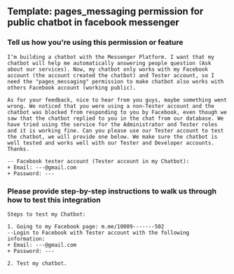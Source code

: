 ## Template: pages_messaging permission for public chatbot in facebook messenger

### Tell us how you're using this permission or feature
```
I‘m building a chatbot with the Messenger Platform. I want that my chatbot will help me automatically answering people question (Ask about our services). Now, my chatbot only works with my Facebook account (the account created the chatbot) and Tester account, so I need the "pages_messaging" permission to make chatbot also works with others Facebook account (working public).

As for your feedback, nice to hear from you guys, maybe something went wrong. We noticed that you were using a non-Tester account and the chatbot was blocked from responding to you by Facebook, even though we saw that the chatbot replied to you in the chat from our database. We have tried using the service for the Administrator and Tester roles and it is working fine. Can you please use our Tester account to test the chatbot, we will provide one below. We make sure the chatbot is well tested and works well with our Tester and Developer accounts. Thanks.

-- Facebook tester account (Tester account in my Chatbot):
+ Email: ---@gmail.com
+ Password: ---
```

### Please provide step-by-step instructions to walk us through how to test this integration
```
Steps to test my Chatbot:

1. Going to my Facebook page: m.me/10009-------502
--Login to Facebook with Tester account with the following information:
+ Email: ---@gmail.com
+ Password: ---

2. Test my chatbot.
```